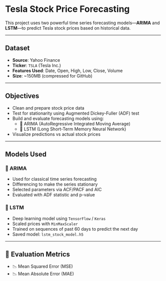 #  Tesla Stock Price Forecasting

This project uses two powerful time series forecasting models—**ARIMA** and **LSTM**—to predict Tesla stock prices based on historical data.

---

##  Dataset

- **Source**: Yahoo Finance  
- **Ticker**: `TSLA` (Tesla Inc.)  
- **Features Used**: Date, Open, High, Low, Close, Volume  
- **Size**: ~150MB (compressed for GitHub)

---

##  Objectives

- Clean and prepare stock price data
- Test for stationarity using Augmented Dickey-Fuller (ADF) test
- Build and evaluate forecasting models using:
  - 🔹 ARIMA (AutoRegressive Integrated Moving Average)
  - 🔹 LSTM (Long Short-Term Memory Neural Network)
- Visualize predictions vs actual stock prices

---

##  Models Used

### 🔷 ARIMA
- Used for classical time series forecasting
- Differencing to make the series stationary
- Selected parameters via ACF/PACF and AIC
- Evaluated with ADF statistic and p-value

### 🔷 LSTM
- Deep learning model using `TensorFlow` / `Keras`
- Scaled prices with `MinMaxScaler`
- Trained on sequences of past 60 days to predict the next day
- Saved model: `lstm_stock_model.h5`

---

## 🧪 Evaluation Metrics

- 📉 Mean Squared Error (MSE)
- 📉 Mean Absolute Error (MAE)
